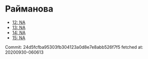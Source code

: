 # Райманова
- [12: NA](12.md)
- [13: NA](13.md)
- [14: NA](14.md)
- [15: NA](15.md)

Commit: 24d5fcfba95303fb304123a0d8e7e8abb526f7f5
 fetched at: 20200930-060613
